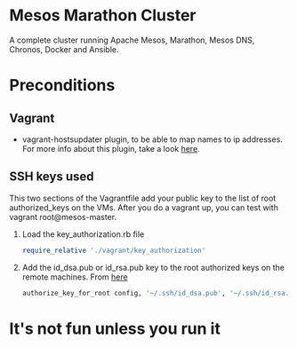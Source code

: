 # Mesos Marathon Cluster
A complete cluster running Apache Mesos, Marathon, Mesos DNS, Chronos, Docker and Ansible.


# Preconditions

## Vagrant
- vagrant-hostsupdater plugin, to be able to map names to ip addresses. For more info about this plugin, take a look [here](https://github.com/cogitatio/vagrant-hostsupdater).

## SSH keys used

This two sections of the Vagrantfile add your public key to the list of root authorized_keys on the VMs. After you do a vagrant up, you can test with vagrant root@mesos-master. 

1) Load the key_authorization.rb file

    ```ruby
    require_relative './vagrant/key_authorization'
    ```
2) Add the id_dsa.pub or id_rsa.pub key to the root authorized keys on the remote machines. From [here](https://gist.githubusercontent.com/maxim/dafc3b6da5754419babb/raw/7789793ed7e799dc22e)

    ```ruby
    authorize_key_for_root config, '~/.ssh/id_dsa.pub', '~/.ssh/id_rsa.pub'
    ```
    
# It's not fun unless you run it

